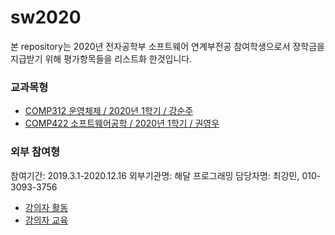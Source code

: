 # sw2020

본 repository는 2020년 전자공학부 소프트웨어 연계부전공 참여학생으로서 장학금을 지급받기 위해 평가항목들을 리스트화 한것입니다. 

### 교과목형

- [COMP312 운영체제 / 2020년 1학기 / 강순주](https://github.com/dnjsrb0710/Operating-System)<br>
- [COMP422 소프트웨어공학 / 2020년 1학기 / 권영우](https://github.com/dnjsrb0710/sprinter)<br>


### 외부 참여형

참여기간: 2019.3.1-2020.12.16
외부기관명: 해달 프로그래밍
담당자명: 최강민, 010-3093-3756

- [강의자 활동](https://github.com/dnjsrb0710/instuctorTraining)
- [강의자 교육](https://github.com/dnjsrb0710/markdownexample)



